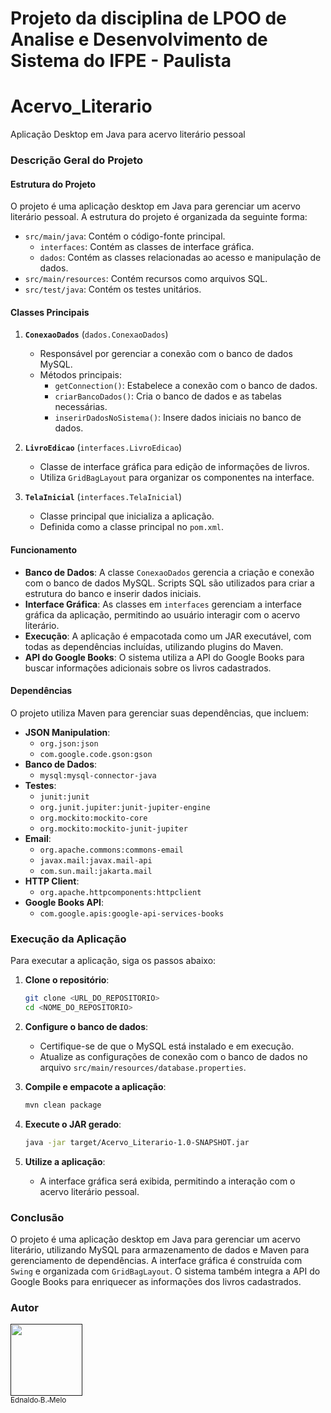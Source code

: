 # Projeto da disciplina de LPOO de Analise e Desenvolvimento de Sistema do IFPE - Paulista

# Acervo_Literario
Aplicação Desktop em Java para acervo literário pessoal

### Descrição Geral do Projeto

#### Estrutura do Projeto
O projeto é uma aplicação desktop em Java para gerenciar um acervo literário pessoal. A estrutura do projeto é organizada da seguinte forma:

- `src/main/java`: Contém o código-fonte principal.
    - `interfaces`: Contém as classes de interface gráfica.
    - `dados`: Contém as classes relacionadas ao acesso e manipulação de dados.
- `src/main/resources`: Contém recursos como arquivos SQL.
- `src/test/java`: Contém os testes unitários.

#### Classes Principais

1. **`ConexaoDados`** (`dados.ConexaoDados`)
    - Responsável por gerenciar a conexão com o banco de dados MySQL.
    - Métodos principais:
        - `getConnection()`: Estabelece a conexão com o banco de dados.
        - `criarBancoDados()`: Cria o banco de dados e as tabelas necessárias.
        - `inserirDadosNoSistema()`: Insere dados iniciais no banco de dados.

2. **`LivroEdicao`** (`interfaces.LivroEdicao`)
    - Classe de interface gráfica para edição de informações de livros.
    - Utiliza `GridBagLayout` para organizar os componentes na interface.

3. **`TelaInicial`** (`interfaces.TelaInicial`)
    - Classe principal que inicializa a aplicação.
    - Definida como a classe principal no `pom.xml`.

#### Funcionamento
- **Banco de Dados**: A classe `ConexaoDados` gerencia a criação e conexão com o banco de dados MySQL. Scripts SQL são utilizados para criar a estrutura do banco e inserir dados iniciais.
- **Interface Gráfica**: As classes em `interfaces` gerenciam a interface gráfica da aplicação, permitindo ao usuário interagir com o acervo literário.
- **Execução**: A aplicação é empacotada como um JAR executável, com todas as dependências incluídas, utilizando plugins do Maven.
- **API do Google Books**: O sistema utiliza a API do Google Books para buscar informações adicionais sobre os livros cadastrados.

#### Dependências
O projeto utiliza Maven para gerenciar suas dependências, que incluem:

- **JSON Manipulation**:
    - `org.json:json`
    - `com.google.code.gson:gson`
- **Banco de Dados**:
    - `mysql:mysql-connector-java`
- **Testes**:
    - `junit:junit`
    - `org.junit.jupiter:junit-jupiter-engine`
    - `org.mockito:mockito-core`
    - `org.mockito:mockito-junit-jupiter`
- **Email**:
    - `org.apache.commons:commons-email`
    - `javax.mail:javax.mail-api`
    - `com.sun.mail:jakarta.mail`
- **HTTP Client**:
    - `org.apache.httpcomponents:httpclient`
- **Google Books API**:
    - `com.google.apis:google-api-services-books`

### Execução da Aplicação
Para executar a aplicação, siga os passos abaixo:

1. **Clone o repositório**:
    ```sh
    git clone <URL_DO_REPOSITORIO>
    cd <NOME_DO_REPOSITORIO>
    ```

2. **Configure o banco de dados**:
    - Certifique-se de que o MySQL está instalado e em execução.
    - Atualize as configurações de conexão com o banco de dados no arquivo `src/main/resources/database.properties`.

3. **Compile e empacote a aplicação**:
    ```sh
    mvn clean package
    ```

4. **Execute o JAR gerado**:
    ```sh
    java -jar target/Acervo_Literario-1.0-SNAPSHOT.jar
    ```

5. **Utilize a aplicação**:
    - A interface gráfica será exibida, permitindo a interação com o acervo literário pessoal.

### Conclusão
O projeto é uma aplicação desktop em Java para gerenciar um acervo literário, utilizando MySQL para armazenamento de dados e Maven para gerenciamento de dependências. A interface gráfica é construída com `Swing` e organizada com `GridBagLayout`. O sistema também integra a API do Google Books para enriquecer as informações dos livros cadastrados.

### Autor
[<img src="https://github.com/edmelo.png" width=115><br><sub>Ednaldo B. Melo</sub>]()


